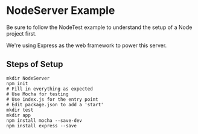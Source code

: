 # NodeServer Example

Be sure to follow the NodeTest example to understand the setup of a Node project first.

We're using Express as the web framework to power this server.

## Steps of Setup

```
mkdir NodeServer
npm init
# Fill in everything as expected
# Use Mocha for testing
# Use index.js for the entry point
# Edit package.json to add a 'start'
mkdir test
mkdir app
npm install mocha --save-dev
npm install express --save
```
